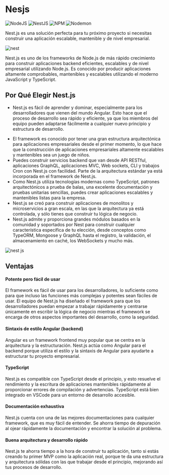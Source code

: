 # Nesjs

![NodeJS](https://img.shields.io/badge/node.js-6DA55F?style=for-the-badge&logo=node.js&logoColor=white)
![NestJS](https://img.shields.io/badge/nestjs-%23E0234E.svg?style=for-the-badge&logo=nestjs&logoColor=white)
![NPM](https://img.shields.io/badge/NPM-%23CB3837.svg?style=for-the-badge&logo=npm&logoColor=white)
![Nodemon](https://img.shields.io/badge/NODEMON-%23323330.svg?style=for-the-badge&logo=nodemon&logoColor=%BBDEAD)

Nest.js es una solución perfecta para tu próximo proyecto si necesitas construir una aplicación escalable, mantenible y de nivel empresarial.

![nest](https://media.licdn.com/dms/image/C5612AQE2arhg9Hm07w/article-cover_image-shrink_600_2000/0/1645140783149?e=2147483647&v=beta&t=cvr_Q6f83GoIWirlnhVXduhODfEkdP4JfuI8HoegYl4)

Nest.js es uno de los frameworks de Node.js de más rápido crecimiento para construir aplicaciones backend eficientes, escalables y de nivel empresarial utilizando Node.js. Es conocido por producir aplicaciones altamente comprobables, mantenibles y escalables utilizando el moderno JavaScript y TypeScript.

## Por Qué Elegir Nest.js

- Nest.js es fácil de aprender y dominar, especialmente para los desarrolladores que vienen del mundo Angular. Esto hace que el proceso de desarrollo sea rápido y eficiente, ya que los miembros del equipo pueden adaptarse fácilmente a cualquier nuevo principio y estructura de desarrollo.

* El framework es conocido por tener una gran estructura arquitectónica para aplicaciones empresariales desde el primer momento, lo que hace que la construcción de aplicaciones empresariales altamente escalables y mantenibles sea un juego de niños.
* Puedes construir servicios backend que van desde API RESTful, aplicaciones GraphQL, aplicaciones MVC, Web sockets, CLI y trabajos Cron con Nest.js con facilidad. Parte de la arquitectura estándar ya está incorporada en el framework de Nest.js.
* Como Nest.js utiliza tecnologías modernas como TypeScript, patrones arquitectónicos a prueba de balas, una excelente documentación y pruebas unitarias sencillas, puedes crear aplicaciones escalables y mantenibles listas para la empresa.
* Nest.js se creó para construir aplicaciones de monolitos y microservicios a gran escala, en las que la arquitectura ya está controlada, y sólo tienes que construir tu lógica de negocio.
* Nest.js admite y proporciona grandes módulos basados en la comunidad y soportados por Nest para construir cualquier característica específica de tu elección, desde conceptos como TypeORM, Mongoose y GraphQL hasta el registro, la validación, el almacenamiento en caché, los WebSockets y mucho más.

![nest js](https://tamle.dev/wp-content/uploads/2021/03/nestjs.png)

## **Ventajas**

#### **Potente pero fácil de usar**

El framework es fácil de usar para los desarrolladores, lo suficiente como para que incluso las funciones más complejas y potentes sean fáciles de usar. El equipo de Nest.js ha diseñado el framework para que los desarrolladores puedan empezar a trabajar rápidamente y centrarse únicamente en escribir la lógica de negocio mientras el framework se encarga de otros aspectos importantes del desarrollo, como la seguridad.

#### **Sintaxis de estilo Angular (backend)**

Angular es un framework frontend muy popular que se centra en la arquitectura y la estructuración. Nest.js actúa como Angular para el backend porque utiliza el estilo y la sintaxis de Angular para ayudarte a estructurar tu proyecto empresarial.

#### **TypeScript**

Nest.js es compatible con TypeScript desde el principio, y esto resuelve el rendimiento y la escritura de aplicaciones mantenibles rápidamente al proporcionar errores de compilación y advertencias. TypeScript está bien integrado en VSCode para un entorno de desarrollo accesible.

#### **Documentación exhaustiva**

Nest.js cuenta con una de las mejores documentaciones para cualquier framework, que es muy fácil de entender. Se ahorra tiempo de depuración al ojear rápidamente la documentación y encontrar la solución al problema.

#### **Buena arquitectura y desarrollo rápido**

Nest.js te ahorra tiempo a la hora de construir tu aplicación, tanto si estás creando tu primer MVP como la aplicación real, porque te da una estructura y arquitectura sólidas con las que trabajar desde el principio, mejorando así tus procesos de desarrollo.
